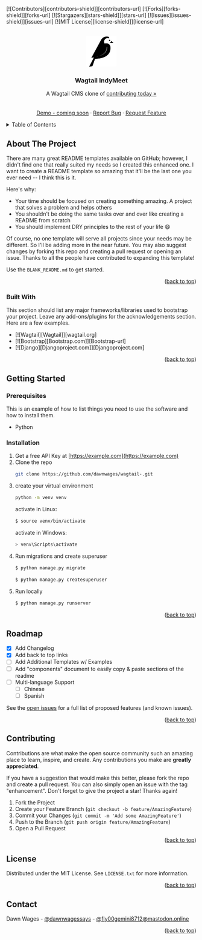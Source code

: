 <a name="readme-top"></a>
<!--
*** build from Best-README-Template.
-->



<!-- PROJECT SHIELDS -->
[![Contributors][contributors-shield]][contributors-url]
[![Forks][forks-shield]][forks-url]
[![Stargazers][stars-shield]][stars-url]
[![Issues][issues-shield]][issues-url]
[![MIT License][license-shield]][license-url]



<!-- PROJECT LOGO -->
<br />
<div align="center">
  <a href="https://github.com/dawnwages/wagtail-indymeet/">
    <img src="indymeet/static/img/wagtail.png" alt="Wagtail Logo" width="80" height="80">
  </a>

  <h3 align="center">Wagtail IndyMeet</h3>

  <p align="center">
    A Wagtail CMS clone of <a href="https://contributing.today">contributing today »</a>
    <br />
    <br />
    <br />
    <a href="">Demo - coming soon</a>
    ·
    <a href="">Report Bug</a>
    ·
    <a href="">Request Feature</a>
  </p>
</div>



<!-- TABLE OF CONTENTS -->
<details>
  <summary>Table of Contents</summary>
  <ol>
    <li>
      <a href="#about-the-project">About The Project</a>
      <ul>
        <li><a href="#built-with">Built With</a></li>
      </ul>
    </li>
    <li>
      <a href="#getting-started">Getting Started</a>
      <ul>
        <li><a href="#prerequisites">Prerequisites</a></li>
        <li><a href="#installation">Installation</a></li>
      </ul>
    </li>
    <li><a href="#usage">Usage</a></li>
    <li><a href="#roadmap">Roadmap</a></li>
    <li><a href="#contributing">Contributing</a></li>
    <li><a href="#license">License</a></li>
    <li><a href="#contact">Contact</a></li>
    <li><a href="#acknowledgments">Acknowledgments</a></li>
  </ol>
</details>



<!-- ABOUT THE PROJECT -->
## About The Project

There are many great README templates available on GitHub; however, I didn't find one that really suited my needs so I created this enhanced one. I want to create a README template so amazing that it'll be the last one you ever need -- I think this is it.

Here's why:
* Your time should be focused on creating something amazing. A project that solves a problem and helps others
* You shouldn't be doing the same tasks over and over like creating a README from scratch
* You should implement DRY principles to the rest of your life :smile:

Of course, no one template will serve all projects since your needs may be different. So I'll be adding more in the near future. You may also suggest changes by forking this repo and creating a pull request or opening an issue. Thanks to all the people have contributed to expanding this template!

Use the `BLANK_README.md` to get started.

<p align="right">(<a href="#readme-top">back to top</a>)</p>



### Built With

This section should list any major frameworks/libraries used to bootstrap your project. Leave any add-ons/plugins for the acknowledgements section. Here are a few examples.

* [![Wagtail][Wagtail]][wagtail.org]
* [![Bootstrap][Bootstrap.com]][Bootstrap-url]
* [![Django][Djangoproject.com]][Djangoproject.com]

<p align="right">(<a href="#readme-top">back to top</a>)</p>



<!-- GETTING STARTED -->
## Getting Started


### Prerequisites

This is an example of how to list things you need to use the software and how to install them.
* Python

### Installation

1. Get a free API Key at [https://example.com](https://example.com)
2. Clone the repo
   ```sh
   git clone https://github.com/dawnwages/wagtail-.git
   ```
3. create your virtual environment
   ```sh
   python -m venv venv
   ```
   activate in Linux:
   ```sh
   $ source venv/bin/activate
   ```
   activate in Windows:
   ```sh
   > venv\Scripts\activate
   ```
4. Run migrations and create superuser
   ```python
   $ python manage.py migrate
   ```
   ```python
   $ python manage.py createsuperuser
   ```
5. Run locally
    ```python
    $ python manage.py runserver
    ```

<p align="right">(<a href="#readme-top">back to top</a>)</p>




<!-- ROADMAP -->
## Roadmap

- [x] Add Changelog
- [x] Add back to top links
- [ ] Add Additional Templates w/ Examples
- [ ] Add "components" document to easily copy & paste sections of the readme
- [ ] Multi-language Support
    - [ ] Chinese
    - [ ] Spanish

See the [open issues](https://github.com/dawnwages/wagtail-indymeet/issues) for a full list of proposed features (and known issues).

<p align="right">(<a href="#readme-top">back to top</a>)</p>



<!-- CONTRIBUTING -->
## Contributing

Contributions are what make the open source community such an amazing place to learn, inspire, and create. Any contributions you make are **greatly appreciated**.

If you have a suggestion that would make this better, please fork the repo and create a pull request. You can also simply open an issue with the tag "enhancement".
Don't forget to give the project a star! Thanks again!

1. Fork the Project
2. Create your Feature Branch (`git checkout -b feature/AmazingFeature`)
3. Commit your Changes (`git commit -m 'Add some AmazingFeature'`)
4. Push to the Branch (`git push origin feature/AmazingFeature`)
5. Open a Pull Request

<p align="right">(<a href="#readme-top">back to top</a>)</p>



<!-- LICENSE -->
## License

Distributed under the MIT License. See `LICENSE.txt` for more information.

<p align="right">(<a href="#readme-top">back to top</a>)</p>



<!-- CONTACT -->
## Contact

Dawn Wages - [@dawnwagessays](https://twitter.com/dawnwagessays) - [@fly00gemini8712@mastodon.online](https://mastodon.online/@fly00gemini8712)


<p align="right">(<a href="#readme-top">back to top</a>)</p>